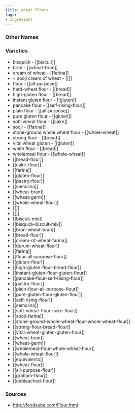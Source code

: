 ```yaml
---
title: wheat flours
tags:
- ingredient
---
```



### Other Names


### Varieties

* bisquick - [[biscuit]]
* bran - [[wheat-bran]]
* cream of wheat - [[farina]]
* = sooji cream of wheat - [[]]
* flour - [[all-purpose]]
* hard-wheat flour - [[bread]]
* high-gluten flour - [[bread]]
* instant gluten flour - [[gluten]]
* pancake flour - [[self-rising-flour]]
* plain flour - [[all-purpose]]
* pure gluten flour - [[gluten]]
* soft-wheat flour - [[cake]]
* sooji - [[farina]]
* stone-ground whole wheat flour - [[whole-wheat]]
* strong flour - [[bread]]
* vital wheat gluten - [[gluten]]
* white flour - [[bread]]
* wholemeal flour - [[whole-wheat]]
* [[bread-flour]]
* [[cake-flour]]
* [[farina]]
* [[gluten-flour]]
* [[pastry-flour]]
* [[semolina]]
* [[wheat-bran]]
* [[wheat-germ]]
* [[whole-wheat-flour]]
* [[]]
* [[]]
* [[biscuit-mix]]
* [[bisquick-biscuit-mix]]
* [[bran-wheat-bran]]
* [[bread-flour]]
* [[cream-of-wheat-farina]]
* [[durum-wheat-flour]]
* [[farina]]
* [[flour-all-purpose-flour]]
* [[gluten-flour]]
* [[high-gluten-flour-bread-flour]]
* [[instant-gluten-flour-gluten-flour]]
* [[pancake-flour-self-rising-flour]]
* [[pastry-flour]]
* [[plain-flour-all-purpose-flour]]
* [[pure-gluten-flour-gluten-flour]]
* [[self-rising-flour]]
* [[semolina]]
* [[soft-wheat-flour-cake-flour]]
* [[sooji-farina]]
* [[stone-ground-whole-wheat-flour-whole-wheat-flour]]
* [[strong-flour-bread-flour]]
* [[vital-wheat-gluten-gluten-flour]]
* [[wheat-bran]]
* [[wheat-germ]]
* [[wholemeal-flour-whole-wheat-flour]]
* [[whole-wheat-flour]]
* [[equivalents]]
* [[wheat-flour]]
* [[all-purpose-flour]]
* [[graham-flour]]
* [[unbleached-flour]]

### Sources
* http://foodsubs.com/Flour.html

